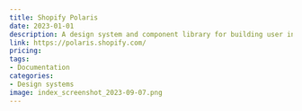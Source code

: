 ```yaml
---
title: Shopify Polaris
date: 2023-01-01
description: A design system and component library for building user interfaces in Shopify.
link: https://polaris.shopify.com/
pricing: 
tags: 
- Documentation
categories: 
- Design systems
image: index_screenshot_2023-09-07.png
---
```

